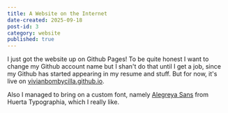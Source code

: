```yaml
---
title: A Website on the Internet
date-created: 2025-09-18
post-id: 3
category: website
published: true
---
```

I just got the website up on Github Pages! To be quite honest I want to change my Github account name but I shan't do that until I get a job, since my Github has started appearing in my resume and stuff. But for now, it's live on [vivianbombycilla.github.io](https://vivianbombycilla.github.io).

Also I managed to bring on a custom font, namely [Alegreya Sans](https://www.huertatipografica.com/en/fonts/alegreya-sans-ht) from Huerta Typographia, which I really like.